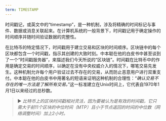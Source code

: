 ```yaml
---
term: TIMESTAMP
---
```


时间戳记，或英文中的“timestamp”，是一种机制，涉及将精确的时间标记与事件、数据或消息关联起来。在计算机系统的一般背景下，时间戳记用于确定操作的时间顺序并随时间验证数据的完整性。

在比特币的特定情况下，时间戳用于建立交易和区块的时间顺序。区块链中的每个区块都包含一个时间戳，指示其创建的大致时刻。中本聪在他的白皮书中甚至谈到了一个“时间戳服务器”，来描述我们今天所说的“区块链”。时间戳在比特币中的作用是确定交易的时间顺序，以确定在没有中央权威介入的情况下，哪笔交易先发生。这种机制允许每个用户验证过去不存在的交易，从而防止恶意用户进行双重支付。中本聪在他的白皮书中用著名的短语来证明这种机制的合理性：“*确认交易不存在的唯一方法是了解所有交易。*”这一标准建立在Unix时间上，它代表自1970年1月1日以来经过的总秒数。

> ► *比特币上的区块时间戳相对灵活，因为要被认为是有效的时间戳，它只需大于前11个区块的中位时间（MTP）且小于节点返回的时间的中位数（网络调整时间）加上2小时。*